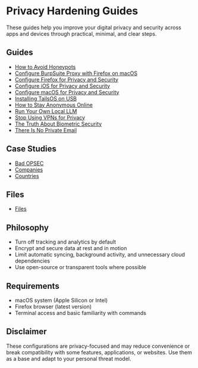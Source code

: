 # Privacy Hardening Guides

These guides help you improve your digital privacy and security across apps and devices through practical, minimal, and clear steps.

## Guides

- [How to Avoid Honeypots](https://github.com/sokolov980/guides/tree/main/explore-guides/how-to-avoid-honeypots)
- [Configure BurpSuite Proxy with Firefox on macOS](https://github.com/sokolov980/guides/tree/main/explore-guides/how-to-configure-burpsuite-proxy-to-firefox-for-macos)
- [Configure Firefox for Privacy and Security](https://github.com/sokolov980/guides/tree/main/explore-guides/how-to-configure-firefox-for-privacy-and-security)
- [Configure iOS for Privacy and Security](https://github.com/sokolov980/guides/tree/main/explore-guides/how-to-configure-ios-for-privacy-and-security)
- [Configure macOS for Privacy and Security](https://github.com/sokolov980/guides/tree/main/explore-guides/how-to-configure-macos-for-privacy-and-security)
- [Installing TailsOS on USB](https://github.com/sokolov980/guides/tree/main/explore-guides/how-to-install-tails-on-usb)
- [How to Stay Anonymous Online](https://github.com/sokolov980/guides/tree/main/explore-guides/how-to-stay-anonymous-online)
- [Run Your Own Local LLM](https://github.com/sokolov980/guides/tree/main/explore-guides/run-your-own-local-llm)
- [Stop Using VPNs for Privacy](https://github.com/sokolov980/guides/tree/main/explore-guides/stop-using-vpns-for-privacy)
- [The Truth About Biometric Security](https://github.com/sokolov980/guides/tree/main/explore-guides/the-truth-about-biometric-security)
- [There Is No Private Email](https://github.com/sokolov980/guides/tree/main/explore-guides/there-is-no-private-email)

## Case Studies 

- [Bad OPSEC](https://github.com/sokolov980/guides/tree/main/explore-guides/case-studies/bad-opsec)
- [Companies](https://github.com/sokolov980/guides/tree/main/explore-guides/case-studies/companies)
- [Countries](https://github.com/sokolov980/guides/tree/main/explore-guides/case-studies/countries)

## Files

- [Files](https://github.com/sokolov980/guides/tree/main/files)

## Philosophy

- Turn off tracking and analytics by default
- Encrypt and secure data at rest and in motion
- Limit automatic syncing, background activity, and unnecessary cloud dependencies
- Use open-source or transparent tools where possible

## Requirements

- macOS system (Apple Silicon or Intel)
- Firefox browser (latest version)
- Terminal access and basic familiarity with commands

## Disclaimer

These configurations are privacy-focused and may reduce convenience or break compatibility with some features, applications, or websites. Use them as a base and adapt to your personal threat model.

